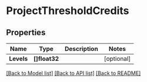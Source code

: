 # ProjectThresholdCredits

## Properties

Name | Type | Description | Notes
------------ | ------------- | ------------- | -------------
**Levels** | **[]float32** |  | [optional] 

[[Back to Model list]](../README.md#documentation-for-models) [[Back to API list]](../README.md#documentation-for-api-endpoints) [[Back to README]](../README.md)


